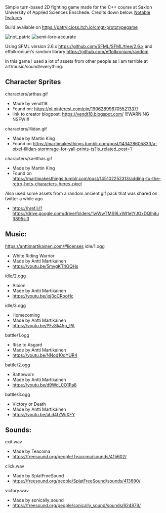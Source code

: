 ﻿
Simple turn-based 2D fighting game made for the C++ course at Saxion University of Applied Sciences Enschede.
Credits down below.
[Notable features](https://github.com/Patrycioss/CMGT_PrototypeGame/wiki/Notable-Features)

Build available on https://patryicioss.itch.io/cmgt-prototypegame

![not_patric](https://github.com/Patrycioss/CMGT_PrototypeGame/assets/72610925/9e78293f-7b28-4ee6-9531-15caca7e4120)
![semi-lore-accurate](https://github.com/Patrycioss/CMGT_PrototypeGame/assets/72610925/58876d85-8688-4cb7-9578-201cce3febc4)


Using SFML version 2.6.x https://github.com/SFML/SFML/tree/2.6.x
and effolkronium's random library https://github.com/effolkronium/random

In this game I used a lot of assets from other people as I am terrible at art/music/sound/everything:

## Character Sprites

characters/arthas.gif
- Made by vendt18
- Found on: https://nl.pinterest.com/pin/190628996705521337/
- link to creator blogpost: https://vendt18.blogspot.com/ !!!WARNING NSFW!!!

characters/illidan.gif
- Made by Martin King
- Found on https://martimakesthings.tumblr.com/post/143428605833/a-pixel-illidan-stormrage-for-yall-prints-ts?is_related_post=1

characters/kaelthas.gif
- Made by Martin King
- Found on https://martimakesthings.tumblr.com/post/145102252313/adding-to-the-retro-hots-characters-heres-pixel

Also used some assets from a random ancient gif pack that was shared on twitter a while ago
- https://href.li/?https://drive.google.com/drive/folders/1wWwTMS9LxWI1etYJGxDQIhjtuR895si3


## Music:
https://anttimartikainen.com/#licenses 
idle/1.ogg
- White Riding Warrior
- Made by Antti Martikainen
- https://youtu.be/5mvgKT4GQHs

idle/2.ogg
- Albion
- Made by Antti Martikainen
- https://youtu.be/joj3oCRooHc

idle/3.ogg
- Homecoming
- Made by Antti Martikainen
- https://youtu.be/PFz8k45p_PA

battle/1.ogg
- Rise to Asgard
- Made by Antti Martikainen
- https://youtu.be/NNod10dYUR4

battle/2.ogg
- Battleworn
- Made by Antti Martikainen
- https://youtu.be/d9WcL0O1Pa8

battle/3.ogg
- Victory or Death
- Made by Antti Martikainen
- https://youtu.be/aLd4tZWiXFY


## Sounds:

exit.wav
- Made by Teacoma
- https://freesound.org/people/Teacoma/sounds/415602/

click.wav
- Made by SplatFreeSound
- https://freesound.org/people/SplatFreeSound/sounds/413690/

victory.wav
- Made by sonically_sound
- https://freesound.org/people/sonically_sound/sounds/624878/

